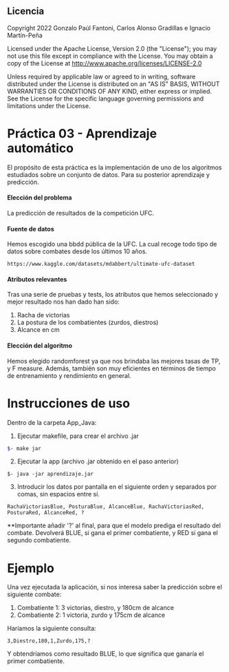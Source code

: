 ## Licencia
Copyright 2022 Gonzalo Paúl Fantoni, Carlos Alonso Gradillas e Ignacio Martín-Peña

Licensed under the Apache License, Version 2.0 (the "License"); you may not use this file except in compliance with the License. You may obtain a copy of the License at http://www.apache.org/licenses/LICENSE-2.0

Unless required by applicable law or agreed to in writing, software distributed under the License is distributed on an "AS IS" BASIS, WITHOUT WARRANTIES OR CONDITIONS OF ANY KIND, either express or implied. See the License for the specific language governing permissions and limitations under the License.


# Práctica 03 - Aprendizaje automático

El propósito de esta práctica es la implementación de uno de los algoritmos estudiados sobre un conjunto de datos. Para su posterior aprendizaje y predicción.

#### Elección del problema
La predicción de resultados de la competición UFC. 
#### Fuente de datos
Hemos escogido una bbdd pública de la UFC. La cual recoge todo tipo de datos sobre combates desde los últimos 10 años.
```
https://www.kaggle.com/datasets/mdabbert/ultimate-ufc-dataset
```
#### Atributos relevantes
Tras una serie de pruebas y tests, los atributos que hemos seleccionado y mejor resultado nos han dado han sido:
1. Racha de victorias
2. La postura de los combatientes (zurdos, diestros)
3. Alcance en cm

#### Elección del algoritmo
Hemos elegido randomforest ya que nos brindaba las mejores tasas de TP, y F measure. Además, también son muy eficientes en términos de tiempo de entrenamiento y rendimiento en general.

# Instrucciones de uso
Dentro de la carpeta App_Java:
1. Ejecutar makefile, para crear el archivo .jar
```bash
$- make jar
```
2. Ejecutar la app (archivo .jar obtenido en el paso anterior)
```
$- java -jar aprendizaje.jar
```
3. Introducir los datos por pantalla en el siguiente orden y separados por comas, sin espacios entre sí.
```
RachaVictoriasBlue, PosturaBlue, AlcanceBlue, RachaVictoriasRed, PosturaRed, AlcanceRed, ?
```
**Importante añadir '?' al final, para que el modelo prediga el resultado del combate.
Devolverá BLUE, si gana el primer combatiente, y RED si gana el segundo combatiente.

# Ejemplo
Una vez ejecutada la aplicación, si nos interesa saber la predicción sobre el siguiente combate:
1. Combatiente 1: 3 victorias, diestro, y 180cm de alcance
2. Combatiente 2: 1 victoria, zurdo y 175cm de alcance

Haríamos la siguiente consulta:
```
3,Diestro,180,1,Zurdo,175,?
```
Y obtendríamos como resultado BLUE, lo que significa que ganaría el primer combatiente.
